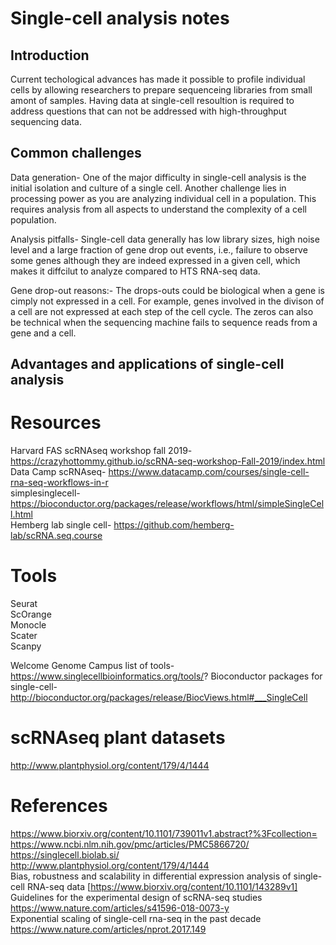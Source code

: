 

# Single-cell analysis notes


## Introduction
Current techological advances has made it possible to profile individual cells by allowing researchers to prepare sequenceing libraries from small amont of samples. Having data at single-cell resoultion is required to address questions that can not be addressed with high-throughput sequencing data. 


## Common challenges
Data generation- One of the major difficulty in single-cell analysis is the initial isolation and culture of a single cell.
Another challenge lies in processing power as you are analyzing individual cell in a population. This requires analysis from all aspects to understand the complexity of a cell population.

Analysis pitfalls- Single-cell data generally has low library sizes, high noise level and a large fraction of gene drop out events, i.e., failure to observe some genes although they are indeed expressed in a given cell, which makes it diffcilut to analyze compared to HTS RNA-seq data. 

Gene drop-out reasons:- The drops-outs could be biological when a gene is cimply not expressed in a cell. For example, genes involved in the divison of a cell are not expressed at each step of the cell cycle. The zeros can also be technical when the sequencing machine fails to sequence reads from a gene and a cell.


## Advantages and applications of single-cell analysis




# Resources
Harvard FAS scRNAseq workshop fall 2019- https://crazyhottommy.github.io/scRNA-seq-workshop-Fall-2019/index.html \
Data Camp scRNAseq- https://www.datacamp.com/courses/single-cell-rna-seq-workflows-in-r \
simplesinglecell- https://bioconductor.org/packages/release/workflows/html/simpleSingleCell.html \
Hemberg lab single cell- https://github.com/hemberg-lab/scRNA.seq.course


# Tools
Seurat \
ScOrange \
Monocle \
Scater \
Scanpy

Welcome Genome Campus list of tools- https://www.singlecellbioinformatics.org/tools/?
Bioconductor packages for single-cell- http://bioconductor.org/packages/release/BiocViews.html#___SingleCell

# scRNAseq plant datasets
http://www.plantphysiol.org/content/179/4/1444 


# References
https://www.biorxiv.org/content/10.1101/739011v1.abstract?%3Fcollection= \
https://www.ncbi.nlm.nih.gov/pmc/articles/PMC5866720/ \
https://singlecell.biolab.si/ \
http://www.plantphysiol.org/content/179/4/1444 \
Bias, robustness and scalability in differential expression analysis of single-cell RNA-seq data [https://www.biorxiv.org/content/10.1101/143289v1] \
Guidelines for the experimental design of scRNA-seq studies
https://www.nature.com/articles/s41596-018-0073-y \
Exponential scaling of single-cell rna-seq in the past decade
https://www.nature.com/articles/nprot.2017.149
